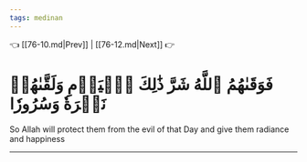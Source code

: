 ```yaml
---
tags: medinan
---
```


👈 [[76-10.md|Prev]] | [[76-12.md|Next]] 👉

# فَوَقَىٰهُمُ ٱللَّهُ شَرَّ ذَٰلِكَ ٱلۡيَوۡمِ وَلَقَّىٰهُمۡ نَضۡرَةٗ وَسُرُورٗا

So Allah will protect them from the evil of that Day and give them radiance and happiness

---

